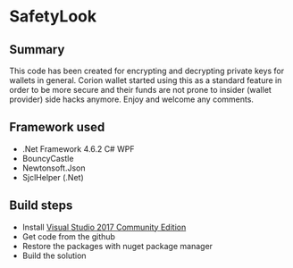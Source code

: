 # SafetyLook

## Summary
This code has been created for encrypting and decrypting private keys for wallets in general. Corion wallet started using this as a standard feature in order to be more secure and their funds are not prone to insider (wallet provider) side hacks anymore. Enjoy and welcome any comments.


## Framework used
- .Net Framework 4.6.2 C# WPF
- BouncyCastle
- Newtonsoft.Json
- SjclHelper (.Net)

## Build steps
- Install [Visual Studio 2017 Community Edition](https://www.visualstudio.com/downloads/)
- Get code from the github
- Restore the packages with nuget package manager
- Build the solution

